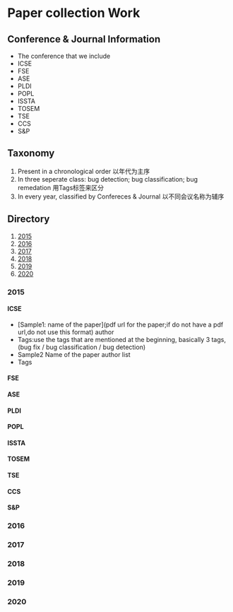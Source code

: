 # Paper collection Work

## Conference & Journal Information
- The conference that we include
- ICSE
- FSE
- ASE
- PLDI
- POPL
- ISSTA
- TOSEM
- TSE
- CCS
- S&P

## Taxonomy
1. Present in a chronological order 以年代为主序
2. In three seperate class: bug detection; bug classification; bug remedation 用Tags标签来区分
3. In every year, classified by Confereces & Journal 以不同会议名称为辅序

## Directory
1. [2015](#2015)
2. [2016](#2016)
3. [2017](#2017)
4. [2018](#2018)
5. [2019](#2019)
6. [2020](#2020)

### 2015 
#### ICSE
- [Sample1: name of the paper](pdf url for the paper;if do not have a pdf url,do not use this format) author
- Tags:use the tags that are mentioned at the beginning, basically 3 tags,(bug fix / bug classification / bug detection)
- Sample2 Name of the paper author list
- Tags 
#### FSE
#### ASE
#### PLDI
#### POPL
#### ISSTA
#### TOSEM
#### TSE
#### CCS
#### S&P
### 2016

### 2017

### 2018

### 2019

### 2020
